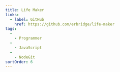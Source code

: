 ```yaml
---
title: Life Maker
links:
  - label: GitHub
    href: https://github.com/erbridge/life-maker
tags:
  -
    - Programmer
  -
    - JavaScript
  -
    - NodeGit
sortOrder: 6
---
```

